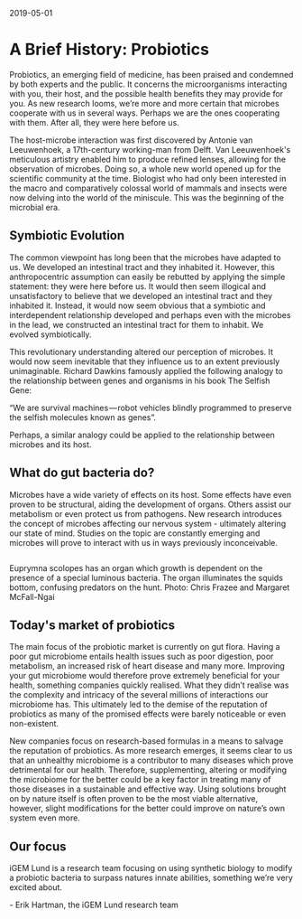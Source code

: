 <p class="date">2019-05-01</p>
<h1 id="A Brief History">A Brief History: Probiotics</h1>
<p>Probiotics, an emerging field of medicine, has been praised and condemned by both experts and the public. It concerns the microorganisms interacting with you, their host, and the possible health benefits they may provide for you. As new research looms, we’re more and more certain that microbes cooperate with us in several ways. Perhaps we are the ones cooperating with them. After all, they were here before us.</p>
       <p>The host-microbe interaction was first discovered by Antonie van Leeuwenhoek, a 17th-century working-man from Delft. Van Leeuwenhoek's meticulous artistry enabled him to produce refined lenses, allowing for the observation of microbes. Doing so, a whole new world opened up for the scientific community at the time. Biologist who had only been interested in the macro and comparatively colossal world of mammals and insects were now delving into the world of the miniscule. This was the beginning of the microbial era. 
</p>
       <h2 id="symbiotic evolution">Symbiotic Evolution</h2>
       <p>The common viewpoint has long been that the microbes have adapted to us. We developed an intestinal tract and they inhabited it. However, this anthropocentric assumption can easily be rebutted by applying the simple statement: they were here before us. It would then seem illogical and unsatisfactory to believe that we developed an intestinal tract and they inhabited it. Instead, it would now seem obvious that a symbiotic and interdependent relationship developed and perhaps even with the microbes in the lead, we constructed an intestinal tract for them to inhabit. We evolved symbiotically. 
</p>
<p>This revolutionary understanding altered our perception of microbes. It would now seem inevitable that they influence us to an extent previously unimaginable. Richard Dawkins famously applied the following analogy to the relationship between genes and organisms in his book The Selfish Gene:

<p class="big-cite">“We are survival machines — robot vehicles blindly programmed to preserve the selfish molecules known as genes”.</p> 
<p>Perhaps, a similar analogy could be applied to the relationship between microbes and its host.</p>
</p>
<h2 id="What do gut bacteria do?">What do gut bacteria do?</h2>
<p>Microbes have a wide variety of effects on its host. Some effects have even proven to be structural, aiding the development of organs. Others assist our metabolism or even protect us from pathogens. New research introduces the concept of microbes affecting our nervous system - ultimately altering our state of mind. Studies on the topic are constantly emerging and microbes will prove to interact with us in ways previously inconceivable.  </p>
<img class="fig" src="https://2019.igem.org/wiki/images/7/7e/T--Lund--euprymna_scolopes.png" alt="">
<p id=Euprymna class="fig">Euprymna scolopes has an organ which growth is dependent on the presence of a special luminous bacteria. The organ illuminates the squids bottom, confusing predators on the hunt. Photo: Chris Frazee and Margaret McFall-Ngai
</p>
<h2 id="Today's market">Today's market of probiotics</h2>
<p>The main focus of the probiotic market is currently on gut flora. Having a poor gut microbiome entails health issues such as poor digestion, poor metabolism, an increased risk of heart disease and many more. Improving your gut microbiome would therefore prove extremely beneficial for your health, something companies quickly realised. What they didn’t realise was the complexity and intricacy of the several millions of interactions our microbiome has. This ultimately led to the demise of the reputation of probiotics as many of the promised effects were barely noticeable or even non-existent.  
</p>
<p>New companies focus on research-based formulas in a means to salvage the reputation of probiotics. As more research emerges, it seems clear to us that an unhealthy microbiome is a contributor to many diseases which prove detrimental for our health. Therefore, supplementing, altering or modifying the microbiome for the better could be a key factor in treating many of those diseases in a sustainable and effective way. Using solutions brought on by nature itself is often proven to be the most viable alternative, however, slight modifications for the better could improve on nature’s own system even more. </p>
<h2 id="our focus">Our focus</h2>
<p>
iGEM Lund is a research team focusing on using synthetic biology to modify a probiotic bacteria to surpass natures innate abilities, something we’re very excited about. </p>
<p class="byline">- Erik Hartman, the iGEM Lund research team</p>
